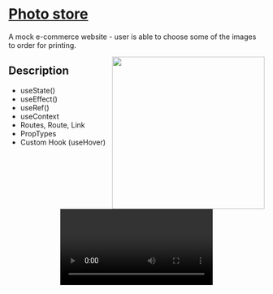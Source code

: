 # [Photo store](https://frontendella.github.io/Photo-e-commerce-website/)
A mock e-commerce website - user is able to choose some of the images to order for printing.

     
[<img align="right" width = 300 src="https://user-images.githubusercontent.com/82247833/205816420-f99ce83a-8024-47a5-9bca-b2177e3c518d.jpeg" width="350px" />](https://frontendella.github.io/Photo-e-commerce-website/)

## Description

<p align="right">

* useState()
* useEffect()
* useRef()
* useContext
* Routes, Route, Link
* PropTypes
* Custom Hook (useHover)

</p>

<div align="center"><video src="https://user-images.githubusercontent.com/82247833/205816845-6f0b56f4-be4a-45d6-b9b4-1a54c7911baf.mp4"   ></video></div>




